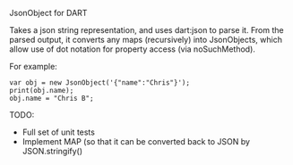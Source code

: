 JsonObject  for DART

Takes a json string representation, and uses dart:json to parse it.
From the parsed output, it converts any maps (recursively) into 
JsonObjects, which allow use of dot notation for property access 
(via noSuchMethod).

For example:

    var obj = new JsonObject('{"name":"Chris"}');
    print(obj.name);
    obj.name = "Chris B";


TODO:
* Full set of unit tests
* Implement MAP (so that it can be converted back to JSON by JSON.stringify()


